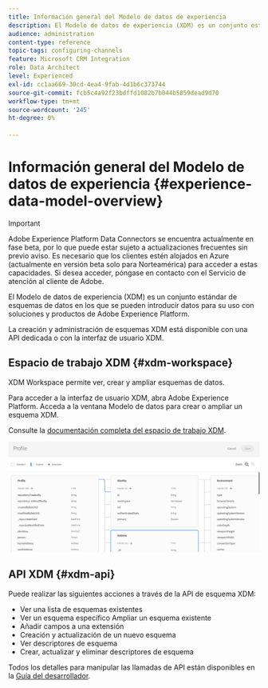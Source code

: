 ```yaml
---
title: Información general del Modelo de datos de experiencia
description: El Modelo de datos de experiencia (XDM) es un conjunto estándar de esquemas de datos en los que se pueden introducir datos para su uso con soluciones y productos de Adobe Experience Platform.
audience: administration
content-type: reference
topic-tags: configuring-channels
feature: Microsoft CRM Integration
role: Data Architect
level: Experienced
exl-id: cc1aa669-30cd-4ea4-9fab-4d1b6c373744
source-git-commit: fcb5c4a92f23bdffd1082b7b044b5859dead9d70
workflow-type: tm+mt
source-wordcount: '245'
ht-degree: 0%

---
```


# Información general del Modelo de datos de experiencia {#experience-data-model-overview}

>[!IMPORTANT]
>
>Adobe Experience Platform Data Connectors se encuentra actualmente en fase beta, por lo que puede estar sujeto a actualizaciones frecuentes sin previo aviso. Es necesario que los clientes estén alojados en Azure (actualmente en versión beta solo para Norteamérica) para acceder a estas capacidades. Si desea acceder, póngase en contacto con el Servicio de atención al cliente de Adobe.

El Modelo de datos de experiencia (XDM) es un conjunto estándar de esquemas de datos en los que se pueden introducir datos para su uso con soluciones y productos de Adobe Experience Platform.

La creación y administración de esquemas XDM está disponible con una API dedicada o con la interfaz de usuario XDM.

## Espacio de trabajo XDM {#xdm-workspace}

XDM Workspace permite ver, crear y ampliar esquemas de datos.

Para acceder a la interfaz de usuario XDM, abra Adobe Experience Platform. Acceda a la ventana Modelo de datos para crear o ampliar un esquema XDM.

Consulte la [documentación completa del espacio de trabajo XDM](https://experienceleague.adobe.com/docs/experience-platform/xdm/api/getting-started.html).

![](assets/aep_xdmworkspace.png)

## API XDM {#xdm-api}

Puede realizar las siguientes acciones a través de la API de esquema XDM:

* Ver una lista de esquemas existentes
* Ver un esquema específico Ampliar un esquema existente
* Añadir campos a una extensión
* Creación y actualización de un nuevo esquema
* Ver descriptores de esquema
* Crear, actualizar y eliminar descriptores de esquema

Todos los detalles para manipular las llamadas de API están disponibles en la [Guía del desarrollador](https://experienceleague.adobe.com/docs/experience-platform/xdm/api/getting-started.html).
